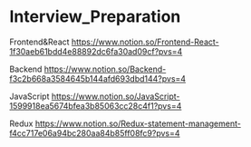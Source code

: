 # Interview_Preparation

Frontend&React
https://www.notion.so/Frontend-React-1f30aeb61bdd4e88892dc6fa30ad09cf?pvs=4

Backend
https://www.notion.so/Backend-f3c2b668a3584645b144afd693dbd144?pvs=4

JavaScript
https://www.notion.so/JavaScript-1599918ea5674bfea3b85063cc28c4f1?pvs=4

Redux
https://www.notion.so/Redux-statement-management-f4cc717e06a94bc280aa84b85ff08fc9?pvs=4
